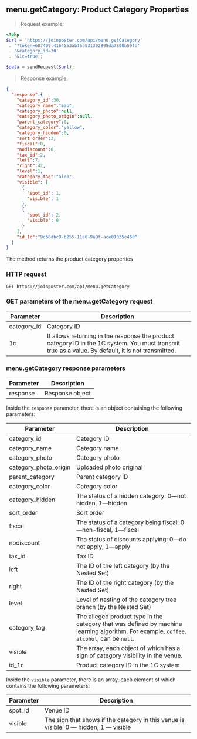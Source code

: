 ## menu.getCategory: Product Category Properties

> Request example:

```php
<?php
$url = 'https://joinposter.com/api/menu.getCategory'
 . '?token=687409:4164553abf6a031302898da7800b59fb'
 . '&category_id=30'
 . '&1c=true';

$data = sendRequest($url);
```

> Response example:

```json
{  
  "response":{  
    "category_id":30,
    "category_name":"Бар",
    "category_photo":null,
    "category_photo_origin":null,
    "parent_category":0,
    "category_color":"yellow",
    "category_hidden":0,
    "sort_order":3,
    "fiscal":0,
    "nodiscount":0,
    "tax_id":2,
    "left":7,
    "right":42,
    "level":1,
    "category_tag":"alco",
    "visible": [
      {
        "spot_id": 1,
        "visible": 1
      },
      {
        "spot_id": 2,
        "visible": 0
      }
    ],
    "id_1c":"9c68dbc9-b255-11e6-9a8f-ace01035e460"
  }
}
```

The method returns the product category properties

### HTTP request

`GET https://joinposter.com/api/menu.getCategory`

### GET parameters of the menu.getCategory request

Parameter | Description
--------- | -----------
category_id | Category ID
1c | It allows returning in the response the product category ID in the 1C system. You must transmit true as a value. By default, it is not transmitted.

### menu.getCategory response parameters

Parameter | Description
--------- | -----------
response | Response object

Inside the `response` parameter, there is an object containing the following parameters:

Parameter | Description
--------- | -----------
category_id | Category ID
category_name | Category name
category_photo | Category photo
category_photo_origin | Uploaded photo original
parent_category | Parent category ID
category_color | Category color
category_hidden | The status of a hidden category: 0—not hidden, 1—hidden
sort_order | Sort order
fiscal | The status of a category being fiscal: 0—non-fiscal, 1—fiscal
nodiscount | Tha status of discounts applying: 0—do not apply, 1—apply
tax_id | Tax ID
left | The ID of the left category (by the Nested Set)
right | The ID of the right category (by the Nested Set)
level | Level of nesting of the category tree branch (by the Nested Set)
category_tag | The alleged product type in the category that was defined by machine learning algorithm. For example, `coffee`, `alcohol`, can be `null`.
visible | The array, each object of which has a sign of category visibility in the venue.
id_1c | Product category ID in the 1C system

Inside the `visible` parameter, there is an array, each element of which contains the following parameters:

Parameter | Description
-------- | --------
spot_id | Venue ID
visible | The sign that shows if the category in this venue is visible: 0 — hidden, 1 — visible

